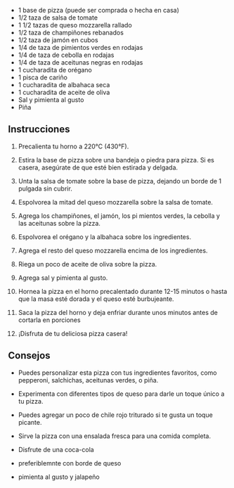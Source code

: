 - 1 base de pizza (puede ser comprada o hecha en casa)
- 1/2 taza de salsa de tomate
- 1 1/2 tazas de queso mozzarella rallado
- 1/2 taza de champiñones rebanados
- 1/2 taza de jamón en cubos
- 1/4 de taza de pimientos verdes en rodajas
- 1/4 de taza de cebolla en rodajas
- 1/4 de taza de aceitunas negras en rodajas
- 1 cucharadita de orégano
- 1 pisca de cariño
- 1 cucharadita de albahaca seca
- 1 cucharadita de aceite de oliva
- Sal y pimienta al gusto
- Piña
## Instrucciones

1. Precalienta tu horno a 220°C (430°F).

2. Estira la base de pizza sobre una bandeja o piedra para pizza. Si es casera, asegúrate de que esté bien estirada y delgada.

3. Unta la salsa de tomate sobre la base de pizza, dejando un borde de 1 pulgada sin cubrir.

4. Espolvorea la mitad del queso mozzarella sobre la salsa de tomate.

5. Agrega los champiñones, el jamón, los pi
mientos verdes, la cebolla y las aceitunas sobre la pizza.

6. Espolvorea el orégano y la albahaca sobre los ingredientes.

7. Agrega el resto del queso mozzarella encima de los ingredientes.

8. Riega un poco de aceite de oliva sobre la pizza.

9. Agrega sal y pimienta al gusto.

10. Hornea la pizza en el horno precalentado durante 12-15 minutos o hasta que la masa esté dorada y el queso esté burbujeante.

11. Saca la pizza del horno y deja enfriar durante unos minutos antes de cortarla en porciones

12. ¡Disfruta de tu deliciosa pizza casera!

## Consejos

- Puedes personalizar esta pizza con tus ingredientes favoritos, como pepperoni, salchichas, aceitunas verdes, o piña.

- Experimenta con diferentes tipos de queso para darle un toque único a tu pizza.

- Puedes agregar un poco de chile rojo triturado si te gusta un toque picante.

- Sirve la pizza con una ensalada fresca para una comida completa.
- Disfrute de una coca-cola 
- preferiblemnte con borde de queso 
- pimienta al gusto y jalapeño